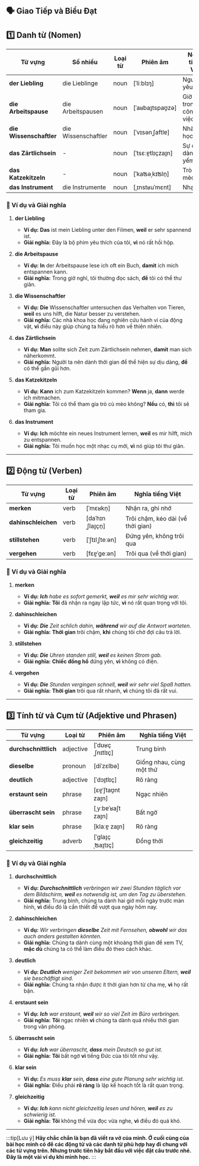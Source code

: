 ## **🗣️ Giao Tiếp và Biểu Đạt**

## **1️⃣ Danh từ (Nomen)**

|**Từ vựng**|**Số nhiều**|**Loại từ**|**Phiên âm**|**Nghĩa tiếng Việt**|
|---|---|---|---|---|
|**der Liebling**|die Lieblinge|noun|[ˈliːblɪŋ]|Người/vật yêu thích|
|**die Arbeitspause**|die Arbeitspausen|noun|[ˈaʁbaɪ̯tspaʊ̯zə]|Giờ nghỉ trong công việc|
|**die Wissenschaftler**|die Wissenschaftler|noun|[ˈvɪsənˌʃaftlɐ]|Nhà khoa học|
|**das Zärtlichsein**|-|noun|[ˈtsɛːɐ̯tlɪçzaɪ̯n]|Sự dịu dàng, âu yếm|
|**das Katzekitzeln**|-|noun|[ˈkaʦəˌkɪʦln̩]|Trò cù mèo|
|**das Instrument**|die Instrumente|noun|[ˌɪnstʁuˈmɛnt]|Nhạc cụ|

### **📌 Ví dụ và Giải nghĩa**

1. **der Liebling**
    
    - **Ví dụ:** **Das** ist mein Liebling unter den Filmen, **weil** er sehr spannend ist.
    - **Giải nghĩa:** Đây là bộ phim yêu thích của tôi, **vì** nó rất hồi hộp.
2. **die Arbeitspause**
    
    - **Ví dụ:** **In** der Arbeitspause lese ich oft ein Buch, **damit** ich mich entspannen kann.
    - **Giải nghĩa:** Trong giờ nghỉ, tôi thường đọc sách, **để** tôi có thể thư giãn.
3. **die Wissenschaftler**
    
    - **Ví dụ:** **Die** Wissenschaftler untersuchen das Verhalten von Tieren, **weil** es uns hilft, die Natur besser zu verstehen.
    - **Giải nghĩa:** Các nhà khoa học đang nghiên cứu hành vi của động vật, **vì** điều này giúp chúng ta hiểu rõ hơn về thiên nhiên.
4. **das Zärtlichsein**
    
    - **Ví dụ:** **Man** sollte sich Zeit zum Zärtlichsein nehmen, **damit** man sich näherkommt.
    - **Giải nghĩa:** Người ta nên dành thời gian để thể hiện sự dịu dàng, **để** có thể gần gũi hơn.
5. **das Katzekitzeln**
    
    - **Ví dụ:** **Kann** ich zum Katzekitzeln kommen? **Wenn** ja, **dann** werde ich mitmachen.
    - **Giải nghĩa:** Tôi có thể tham gia trò cù mèo không? **Nếu** có, **thì** tôi sẽ tham gia.
6. **das Instrument**
    
    - **Ví dụ:** **Ich** möchte ein neues Instrument lernen, **weil** es mir hilft, mich zu entspannen.
    - **Giải nghĩa:** Tôi muốn học một nhạc cụ mới, **vì** nó giúp tôi thư giãn.

---
## **2️⃣ Động từ (Verben)**

| **Từ vựng**         | **Loại từ** | **Phiên âm**      | **Nghĩa tiếng Việt**              |
| ------------------- | ----------- | ----------------- | --------------------------------- |
| **merken**          | verb        | [ˈmɛʁkn̩]         | Nhận ra, ghi nhớ                  |
| **dahinschleichen** | verb        | [daˈhɪnˌʃlaɪ̯çn̩] | Trôi chậm, kéo dài (về thời gian) |
| **stillstehen**     | verb        | [ˈʃtɪlˌʃteːən]    | Đứng yên, không trôi qua          |
| **vergehen**        | verb        | [fɛɐ̯ˈɡeːən]      | Trôi qua (về thời gian)           |

### **📌 Ví dụ và Giải nghĩa**

1. **merken**
    
    - **Ví dụ:** _**Ich** habe es sofort gemerkt, **weil** es mir sehr wichtig war._  
    - **Giải nghĩa:** **Tôi** đã nhận ra ngay lập tức, **vì** nó rất quan trọng với tôi.
2. **dahinschleichen**
    
    - **Ví dụ:** _**Die** Zeit schlich dahin, **während** wir auf die Antwort warteten._
    - **Giải nghĩa:** **Thời gian** trôi chậm, **khi** chúng tôi chờ đợi câu trả lời.
3. **stillstehen**
    
    - **Ví dụ:** _**Die** Uhren standen still, **weil** es keinen Strom gab._  
    - **Giải nghĩa:** **Chiếc đồng hồ** đứng yên, **vì** không có điện.
4. **vergehen**
    
    - **Ví dụ:** _**Die** Stunden vergingen schnell, **weil** wir sehr viel Spaß hatten._
    - **Giải nghĩa:** **Thời gian** trôi qua rất nhanh, **vì** chúng tôi đã rất vui.


---

## **3️⃣ Tính từ và Cụm từ (Adjektive und Phrasen)**

| **Từ vựng**          | **Loại từ** | **Phiên âm**        | **Nghĩa tiếng Việt**     |
| -------------------- | ----------- | ------------------- | ------------------------ |
| **durchschnittlich** | adjective   | [ˈdʊʁçˌʃnɪtlɪç]     | Trung bình               |
| **dieselbe**         | pronoun     | [diˈzɛlbə]          | Giống nhau, cùng một thứ |
| **deutlich**         | adjective   | [ˈdɔɪ̯tlɪç]         | Rõ ràng                  |
| **erstaunt sein**    | phrase      | [ɛɐ̯ˈʃtaʊ̯nt zaɪ̯n] | Ngạc nhiên               |
| **überrascht sein**  | phrase      | [ˌyːbɐˈʁaʃt zaɪ̯n]  | Bất ngờ                  |
| **klar sein**        | phrase      | [klaːɐ̯ zaɪ̯n]      | Rõ ràng                  |
| **gleichzeitig**     | adverb      | [ˈɡlaɪ̯çˌʦaɪ̯tɪç]   | Đồng thời                |

### **📌 Ví dụ và Giải nghĩa**

1. **durchschnittlich**
    
    - **Ví dụ:** _**Durchschnittlich** verbringen wir zwei Stunden täglich vor dem Bildschirm, **weil** es notwendig ist, um den Tag zu überstehen._   
    - **Giải nghĩa:** Trung bình, chúng ta dành hai giờ mỗi ngày trước màn hình, **vì** điều đó là cần thiết để vượt qua ngày hôm nay.
2. **dahinschleichen**
    
    - **Ví dụ:** _Wir verbringen **dieselbe** Zeit mit Fernsehen, **obwohl** wir das auch anders gestalten könnten._  
    - **Giải nghĩa:** Chúng ta dành cùng một khoảng thời gian để xem TV, **mặc dù** chúng ta có thể làm điều đó theo cách khác.
3. **deutlich**
    
    - **Ví dụ:** _**Deutlich** weniger Zeit bekommen wir von unseren Eltern, **weil** sie beschäftigt sind._  
    - **Giải nghĩa:** Chúng ta nhận được ít thời gian hơn từ cha mẹ, **vì** họ rất bận.
4. **erstaunt sein**
    
    - **Ví dụ:** _**Ich** war erstaunt, **weil** wir so viel Zeit im Büro verbringen._  
    - **Giải nghĩa:** **Tôi** ngạc nhiên **vì** chúng ta dành quá nhiều thời gian trong văn phòng.
5. **überrascht sein**
    
    - **Ví dụ:** _**Ich** war überrascht, **dass** mein Deutsch so gut ist._ 
    - **Giải nghĩa:** **Tôi** bất ngờ **vì** tiếng Đức của tôi tốt như vậy.
6. **klar sein**
    
    - **Ví dụ:** _Es muss **klar** sein, **dass** eine gute Planung sehr wichtig ist._  
    - **Giải nghĩa:** Điều phải **rõ ràng** là lập kế hoạch tốt là rất quan trọng.
7. **gleichzeitig**
    
    - **Ví dụ:** _**Ich** kann nicht gleichzeitig lesen und hören, **weil** es zu schwierig ist._ 
    - **Giải nghĩa:** **Tôi** không thể vừa đọc vừa nghe, **vì** điều đó quá khó.

---
:::tip[Lưu ý]
**Hãy chắc chắn là bạn đã viết ra vở của mình. Ở cuối cùng của bài học mình có để các động từ và các danh từ phù hợp hay đi chung với các từ vựng trên. Nhưng trước tiên hãy bắt đầu với việc đặt câu trước nhé. Đây là một vài ví dụ khi mình học.**
:::

